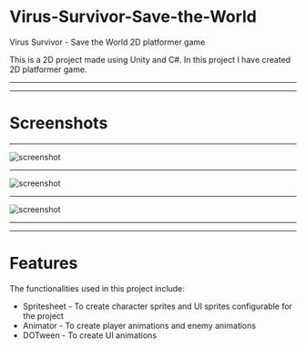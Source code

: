 # Virus-Survivor-Save-the-World
Virus Survivor - Save the World 2D platformer game

This is a 2D project made using Unity and C#.
In this project I have created 2D platformer game.  
___
___
# Screenshots
___
![screenshot](/ScreenShots/1.jpg)
___
![screenshot](/ScreenShots/2.jpg)
___
![screenshot](/ScreenShots/3.jpg)
___
___
# Features
The functionalities used in this project include:
  * Spritesheet - To create character sprites and UI sprites configurable for the project 
  * Animator - To create player animations and enemy animations
  * DOTween - To create UI animations
  

